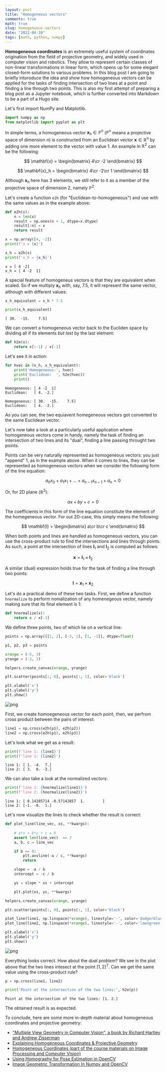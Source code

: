 ```yaml
---
layout: post
title: "Homogeneous vectors"
comments: true
math: true
slug: homogeneous-vectors
date: "2022-04-10"
tags: [math, python, numpy]
---
```


**Homogeneous coordinates** is an extremely useful system of coordinates origination from the field of projective geometry, and widely used in computer vision and robotics. They allow to represent certain classes of non-linear transformations in linear form, which opens up for some elegant closed-form solutions to various problems. In this blog post I am going to briefly intoroduce the idea and show how homogeneous vectors can be applied for the tasks of finding intersection of two lines at a point and finding a line through two points. This is also my first attempt of preparing a blog post as a Jupyter notebook, which is further converted into Markdown to be a part of a Hugo site.

Let's first import NumPy and Matplotlib.


```python
import numpy as np
from matplotlib import pyplot as plt
```

In simple terms, a homogeneous vector $\mathbf{x}_h \in \mathbb{P}^n$ ($\mathbb{P}^n$ means a projective space of dimension $n$) is constructed from an Euclidean vector $\mathbf{x} \in \mathbb{R}^n$ by adding one more element to the vector with value 1. An example in $\mathbb{R}^2$ can be the following:

$$
\mathbf{x} = \begin{bmatrix}
4\cr
-2
\end{bmatrix}
$$

$$
\mathbf{x}_h = \begin{bmatrix}
4\cr
-2\cr
1
\end{bmatrix}
$$

Although $\mathbf{x}_h$ here has 3 elements, we still refer to it as a member of the projective space of dimension 2, namely $\mathbb{P}^2$. 

Let's create a function `e2h` (for "Euclidean-to-homogeneous") and use with the same values as in the example above:


```python
def e2h(x):
    n = len(x)
    result = np.ones(n + 1, dtype=x.dtype)
    result[:n] = x
    return result
```


```python
x = np.array([4, -2])
print(f'x = {x}')

x_h = e2h(x)
print(f'x_h = {x_h}')
```

    x = [ 4 -2]
    x_h = [ 4 -2  1]


A special feature of homogeneus vectors is that they are equivalent when scaled. So if we multiply $\mathbf{x}_h$ with, say, 7.5, it will represent the same vector, although with different values:


```python
x_h_equivalent = x_h * 7.5

print(x_h_equivalent)
```

    [ 30.  -15.    7.5]


We can convert a homogeneous vector back to the Eucliden space by dividing all if its elements *but last* by the last element:


```python
def h2e(x):
    return x[:-1] / x[-1]
```

Let's see it in action:


```python
for hvec in (x_h, x_h_equivalent):
    print('Homogeneous:', hvec)
    print('Euclidean:  ', h2e(hvec))
    print()
```

    Homogeneous: [ 4 -2  1]
    Euclidean:   [ 4. -2.]
    
    Homogeneous: [ 30.  -15.    7.5]
    Euclidean:   [ 4. -2.]
    


As you can see, the two equiavent homegeneous vectors got converted to the same Euclidean vector.

Let's now take a look at a particularly useful application where homogeneous vectors come in handy, namely the task of finding an intersection of two lines and its "dual", finding a line passing throught two points.

Points can be very naturally represented as homogeneous vectors: you just "append" 1, as in the example above. When it comes to lines, they can be represented as homogeneous vectors when we consider the following form of the line equation:

$$
a_0 x_0 + a_1 x_1 + ... + a_{n-1} x_{n-1} + a_n = 0
$$

Or, for 2D plane ($\mathbb{R}^2$):

$$
a x + b y + c = 0
$$

The coefficients in this form of the line equation constitute the element of the homegeneous vector. For out 2D-case, this simply means the following:

$$
\mathbf{l} = \begin{bmatrix}
a\cr
b\cr
c
\end{bmatrix}
$$

When both points and lines are handled as homogeneous vectors, you can use the cross-product rule to find the intersections and lines through points. As such, a point at the intersection of lines $\mathbf{l}_1$ and $\mathbf{l}_2$ is computed as follows:

$$
\mathbf{x} = \mathbf{l}_1 \times \mathbf{l}_2
$$

A similar (dual) expression holds true for the task of finding a line through two points:

$$
\mathbf{l} = \mathbf{x}_1 \times \mathbf{x}_2
$$

Let's do a practical demo of these two tasks. First, we define a function `hnormalize` to perform nomalization of any homenegeous vector, namely making sure that its final element is 1:


```python
def hnormalize(x):
    return x / x[-1]
```

We define three points, two of which lie on a vertical line:


```python
points = np.array([[1, 2], [-3, 1], [1, -1]], dtype=float)

p1, p2, p3 = points
```


```python
xrange = (-5, 3)
yrange = (-2, 3)

helpers.create_canvas(xrange, yrange)

plt.scatter(points[:, 0], points[:, 1], color='black')

plt.xlabel('x')
plt.ylabel('y')
plt.show()
```


    
![png](/homogeneous_vectors_files/homogeneous_vectors_21_0.png)
    


First, we create homoegeneous vector for each point, then, we perfrom cross product between the pairs of interest:


```python
line1 = np.cross(e2h(p1), e2h(p2))
line2 = np.cross(e2h(p1), e2h(p3))
```

Let's look what we get as a result:


```python
print(f'line 1: {line1}')
print(f'line 2: {line2}')
```

    line 1: [ 1. -4.  7.]
    line 2: [ 3.  0. -3.]


We can also take a look at the normalized vectors:


```python
print(f'line 1: {hnormalize(line1)}')
print(f'line 2: {hnormalize(line2)}')
```

    line 1: [ 0.14285714 -0.57142857  1.        ]
    line 2: [-1. -0.  1.]


Let's now visualize the lines to check whether the result is correct:


```python
def plot_line(line_vec, xs, **kwargs):
    
    # a*x + b*y + c = 0
    assert len(line_vec)  == 3
    a, b, c = line_vec

    if b == 0:
        plt.axvline(-a / c, **kwargs)
        return

    slope = -a / b
    intercept = -c / b

    ys = slope * xs + intercept

    plt.plot(xs, ys, **kwargs)
```


```python
helpers.create_canvas(xrange, yrange)

plt.scatter(points[:, 0], points[:, 1], color='black')

plot_line(line1, np.linspace(*xrange), linestyle='-', color='dodgerblue')
plot_line(line2, np.linspace(*xrange), linestyle='-', color='lawngreen')

plt.xlabel('x')
plt.ylabel('y')
plt.show()
```


    
![png](/homogeneous_vectors_files/homogeneous_vectors_30_0.png)
    


Everything looks correct. How about the *dual problem*? We see in the plot above that the two lines intesect at the point $[1, 2]^T$. Can we get the same value using the cross-product rule?


```python
p = np.cross(line1, line2)

print('Point at the intersection of the two lines:', h2e(p))
```

    Point at the intersection of the two lines: [1. 2.]


The obtained result is as expected.

To conclude, here are some more in-depth material about homogeneous coordinates and projective geometry:

 - ["Multiple View Geometry in Computer Vision", a book by Richard Hartley and Andrew Zisserman](https://www.robots.ox.ac.uk/~vgg/hzbook/)
 - [Explaining Homogeneous Coordinates & Projective Geometry](https://www.tomdalling.com/blog/modern-opengl/explaining-homogenous-coordinates-and-projective-geometry/)
 - [Homogeneous Coordinates (part of the course materials on Image Processing and Computer Vision)](https://staff.fnwi.uva.nl/r.vandenboomgaard/IPCV20162017/LectureNotes/MATH/homogenous.html)
 - [Using Homography for Pose Estimation in OpenCV](https://medium.com/analytics-vidhya/using-homography-for-pose-estimation-in-opencv-a7215f260fdd)
 - [Image Geometric Transformation In Numpy and OpenCV](https://towardsdatascience.com/image-geometric-transformation-in-numpy-and-opencv-936f5cd1d315)


```python

```
